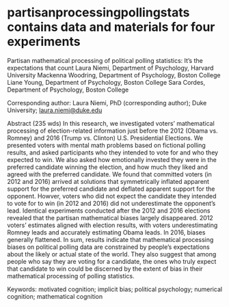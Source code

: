 # partisanprocessingpollingstats contains data and materials for four experiments 

Partisan mathematical processing of political polling statistics: 
It’s the expectations that count 
Laura Niemi, Department of Psychology, Harvard University
Mackenna Woodring, Department of Psychology, Boston College
Liane Young, Department of Psychology, Boston College
Sara Cordes, Department of Psychology, Boston College

Corresponding author:
Laura Niemi, PhD (corresponding author); Duke University; laura.niemi@duke.edu

Abstract (235 wds)
	In this research, we investigated voters’ mathematical processing of election-related information just before the 2012 (Obama vs. Romney) and 2016 (Trump vs. Clinton) U.S. Presidential Elections. We presented voters with mental math problems based on fictional polling results, and asked participants who they intended to vote for and who they expected to win. We also asked how emotionally invested they were in the preferred candidate winning the election, and how much they liked and agreed with the preferred candidate. We found that committed voters (in 2012 and 2016) arrived at solutions that symmetrically inflated apparent support for the preferred candidate and deflated apparent support for the opponent. Howver, voters who did not expect the candidate they intended to vote for to win (in 2012 and 2016) did not underestimate the opponent’s lead. Identical experiments conducted after the 2012 and 2016 elections revealed that the partisan mathematical biases largely disappeared. 2012 voters’ estimates aligned with election results, with voters underestimating Romney leads and accurately estimating Obama leads. In 2016, biases generally flattened. In sum, results indicate that mathematical processing biases on political polling data are constrained by people’s expectations about the likely or actual state of the world. They also suggest that among people who say they are voting for a candidate, the ones who truly expect that candidate to win could be discerned by the extent of bias in their mathematical processing of polling statistics.  
  
Keywords: motivated cognition; implicit bias; political psychology; numerical cognition; mathematical cognition



